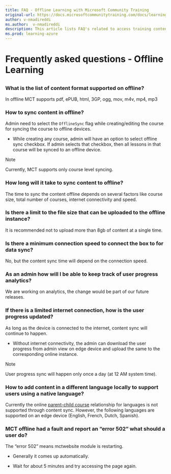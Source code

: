```yaml
---
title: FAQ - Offline Learning with Microsoft Community Training
original-url: https://docs.microsoftcommunitytraining.com/docs/learning-in-offline-mode
author: v-nmadireddi
ms.author:  v-nmadireddi
description: This article lists FAQ's related to access training content in offline mode
ms.prod: learning-azure
---
```


# Frequently asked questions - Offline Learning

## 

### What is the list of content format supported on offline?

In offline MCT supports pdf, ePUB, html, 3GP, ogg, mov, m4v, mp4, mp3

### How to sync content in offline?

Admin need to select the `OfflineSync` flag while creating/editing the course for syncing the course to offline devices.

* While creating any course, admin will have an option to select offline sync checkbox. If admin selects that checkbox, then all lessons in that course will be synced to an offline device.

>[!Note]
>
>Currently, MCT supports only course level syncing.

### How long will it take to sync content to offline?

The time to sync the content offline depends on several factors like course size, total number of courses, internet connectivity and speed.

### Is there a limit to the file size that can be uploaded to the offline instance?

It is recommended not to upload more than 8gb of content at a single time.

### Is there a minimum connection speed to connect the box to for data sync?

No, but the content sync time will depend on the connection speed.

### As an admin how will I be able to keep track of user progress analytics?

We are working on analytics, the change would be part of our future releases.

### If there is a limited internet connection, how is the user progress updated?

As long as the device is connected to the internet, content sync will continue to happen.

* Without internet connectivity, the admin can download the user progress from admin view on edge device and upload the same to the corresponding online instance.

>[!Note]
>User progress sync will happen only once a day (at 12 AM system time).

### How to add content in a different language locally to support users using a native  language?

Currently the online [parent-child course](../settings/customize-languages-for-the-learners-on-the-platform.md#customize-languages-on-the-platform) relationship for languages is not supported through content sync. However, the following languages are supported on an edge device (English, French, Dutch, Spanish).

### MCT offline had a fault and report an “error 502” what should a user do?

The “error 502” means mctwebsite module is restarting.

* Generally it comes up automatically.

* Wait for about 5 minutes and try accessing the page again.